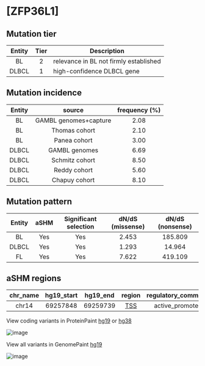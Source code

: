 # [ZFP36L1]

## Mutation tier

|Entity|Tier|Description                           |
|:------:|:----:|--------------------------------------|
|BL    |2   |relevance in BL not firmly established|
|DLBCL |1   |high-confidence DLBCL gene            |
## Mutation incidence

|Entity|source               |frequency (%)|
|:------:|:---------------------:|:-------------:|
|BL    |GAMBL genomes+capture|2.08         |
|BL    |Thomas cohort        |2.10         |
|BL    |Panea cohort         |3.00         |
|DLBCL |GAMBL genomes        |6.69         |
|DLBCL |Schmitz cohort       |8.50         |
|DLBCL |Reddy cohort         |5.60         |
|DLBCL |Chapuy cohort        |8.10         |

## Mutation pattern

|Entity|aSHM|Significant selection|dN/dS (missense)|dN/dS (nonsense)|
|:------:|:----:|:---------------------:|:----------------:|:----------------:|
|BL    |Yes |Yes                  |2.453           |185.809         |
|DLBCL |Yes |Yes                  |1.293           | 14.964         |
|FL    |Yes |Yes                  |7.622           |419.109         |

## aSHM regions

|chr_name|hg19_start|hg19_end|region                                                                                    |regulatory_comment|
|:--------:|:----------:|:--------:|:------------------------------------------------------------------------------------------:|:------------------:|
|chr14   |69257848  |69259739|[TSS](https://genome.ucsc.edu/s/rdmorin/GAMBL%20hg19?position=chr14%3A69257848%2D69259739)|active_promoter   |


View coding variants in ProteinPaint [hg19](https://www.bcgsc.ca/downloads/morinlab/GAMBL/test/genes/ZFP36L1_protein.html)  or [hg38](https://www.bcgsc.ca/downloads/morinlab/GAMBL/test/genes/ZFP36L1_protein_hg38.html)

![image](../../images/proteinpaint/ZFP36L1_NM_004926.svg)

View all variants in GenomePaint [hg19](https://www.bcgsc.ca/downloads/morinlab/GAMBL/test/genes/ZFP36L1.html)

![image](../../images/proteinpaint/ZFP36L1.svg)
